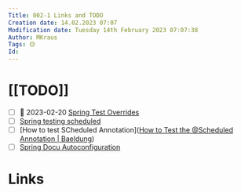 ```yaml
---
Title: 002-1 Links and TODO
Creation date: 14.02.2023 07:07
Modification date: Tuesday 14th February 2023 07:07:38
Author: MKraus
Tags: 🟡
Id:
---
```


# [[TODO]] 

- [ ]  📅 2023-02-20 [Spring Test Overrides](https://www.baeldung.com/spring-tests-override-properties)
- [ ] [Spring testing scheduled](https://www.baeldung.com/spring-testing-scheduled-annotation)
- [ ] [How to test SCheduled Annotation]([How to Test the @Scheduled Annotation | Baeldung](https://www.baeldung.com/spring-testing-scheduled-annotation))
- [ ] [Spring Docu Autoconfiguration](https://docs.spring.io/spring-boot/docs/2.0.x/reference/html/using-boot-auto-configuration.html#:~:text=Spring%20Boot%20auto%2Dconfiguration%20attempts,configures%20an%20in%2Dmemory%20database.)

# Links 
